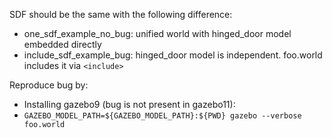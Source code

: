 SDF should be the same with the following difference:

 * one_sdf_example_no_bug: unified world with hinged_door model embedded directly
 * include_sdf_example_bug: hinged_door model is independent. foo.world includes it via `<include>`

Reproduce bug by:

 * Installing gazebo9 (bug is not present in gazebo11):
 * `GAZEBO_MODEL_PATH=${GAZEBO_MODEL_PATH}:${PWD} gazebo --verbose foo.world`
